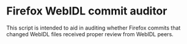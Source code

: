 # Firefox WebIDL commit auditor

This script is intended to aid in auditing whether Firefox commits that changed WebIDL files
received proper review from WebIDL peers.
